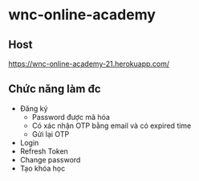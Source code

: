 # wnc-online-academy

## Host

https://wnc-online-academy-21.herokuapp.com/

## Chức năng làm đc

- Đăng ký
  - Password được mã hóa
  - Có xác nhận OTP bằng email và có expired time
  - Gửi lại OTP
- Login
- Refresh Token
- Change password
- Tạo khóa học
